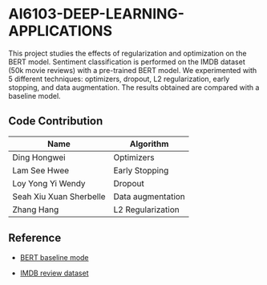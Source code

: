 # AI6103-DEEP-LEARNING-APPLICATIONS

This project studies the effects of regularization and optimization on the BERT model. Sentiment classification is performed on the IMDB dataset (50k movie reviews) with a pre-trained BERT model. We experimented with 5 different techniques: optimizers, dropout, L2 regularization, early stopping, and data  augmentation. The results obtained are compared with a baseline model. 

## Code Contribution
| Name  | Algorithm |
| ------------- | ------------- |
| Ding Hongwei  | Optimizers  |
| Lam See Hwee  | Early Stopping  |
|Loy Yong Yi Wendy|Dropout|
|Seah Xiu Xuan Sherbelle|Data augmentation|
|Zhang Hang|L2 Regularization|

## Reference
- [BERT baseline mode](https://www.kaggle.com/code/houssemayed/imdb-sentiment-classification-with-bert/notebook)

- [IMDB review dataset](https://www.kaggle.com/datasets/lakshmi25npathi/imdb-dataset-of-50k-movie-reviews)
